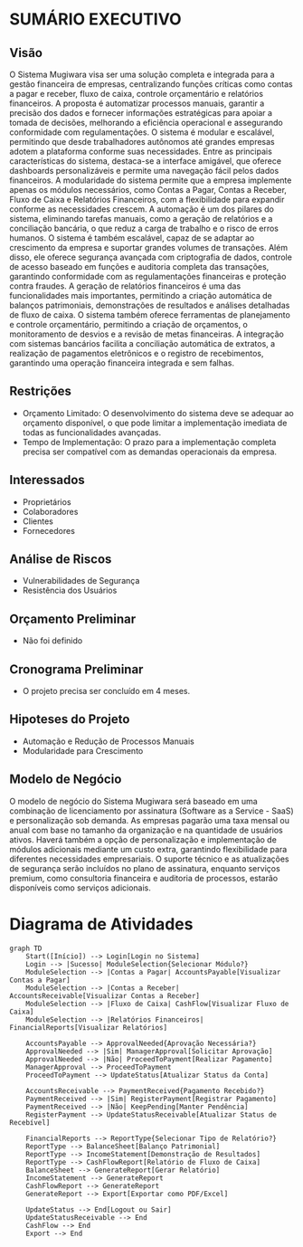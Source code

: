 # SUMÁRIO EXECUTIVO

## Visão
O Sistema Mugiwara visa ser uma solução completa e integrada para a gestão financeira de empresas, centralizando funções críticas como contas a pagar e receber, fluxo de caixa, controle orçamentário e relatórios financeiros. A proposta é automatizar processos manuais, garantir a precisão dos dados e fornecer informações estratégicas para apoiar a tomada de decisões, melhorando a eficiência operacional e assegurando conformidade com regulamentações. O sistema é modular e escalável, permitindo que desde trabalhadores autônomos até grandes empresas adotem a plataforma conforme suas necessidades.
Entre as principais características do sistema, destaca-se a interface amigável, que oferece dashboards personalizáveis e permite uma navegação fácil pelos dados financeiros. A modularidade do sistema permite que a empresa implemente apenas os módulos necessários, como Contas a Pagar, Contas a Receber, Fluxo de Caixa e Relatórios Financeiros, com a flexibilidade para expandir conforme as necessidades crescem. A automação é um dos pilares do sistema, eliminando tarefas manuais, como a geração de relatórios e a conciliação bancária, o que reduz a carga de trabalho e o risco de erros humanos. O sistema é também escalável, capaz de se adaptar ao crescimento da empresa e suportar grandes volumes de transações. Além disso, ele oferece segurança avançada com criptografia de dados, controle de acesso baseado em funções e auditoria completa das transações, garantindo conformidade com as regulamentações financeiras e proteção contra fraudes.
A geração de relatórios financeiros é uma das funcionalidades mais importantes, permitindo a criação automática de balanços patrimoniais, demonstrações de resultados e análises detalhadas de fluxo de caixa. O sistema também oferece ferramentas de planejamento e controle orçamentário, permitindo a criação de orçamentos, o monitoramento de desvios e a revisão de metas financeiras. A integração com sistemas bancários facilita a conciliação automática de extratos, a realização de pagamentos eletrônicos e o registro de recebimentos, garantindo uma operação financeira integrada e sem falhas.

## Restrições
- Orçamento Limitado: O desenvolvimento do sistema deve se adequar ao orçamento disponível, o que pode limitar a implementação imediata de todas as funcionalidades avançadas.
- Tempo de Implementação: O prazo para a implementação completa precisa ser compatível com as demandas operacionais da empresa.

## Interessados
- Proprietários
- Colaboradores
- Clientes
- Fornecedores

## Análise de Riscos
- Vulnerabilidades de Segurança
- Resistência dos Usuários

## Orçamento Preliminar
- Não foi definido

## Cronograma Preliminar
- O projeto precisa ser concluído em 4 meses.

## Hipoteses do Projeto
- Automação e Redução de Processos Manuais
- Modularidade para Crescimento

## Modelo de Negócio
O modelo de negócio do Sistema Mugiwara será baseado em uma combinação de licenciamento por assinatura (Software as a Service - SaaS) e personalização sob demanda. As empresas pagarão uma taxa mensal ou anual com base no tamanho da organização e na quantidade de usuários ativos. Haverá também a opção de personalização e implementação de módulos adicionais mediante um custo extra, garantindo flexibilidade para diferentes necessidades empresariais. O suporte técnico e as atualizações de segurança serão incluídos no plano de assinatura, enquanto serviços premium, como consultoria financeira e auditoria de processos, estarão disponíveis como serviços adicionais.

# Diagrama de Atividades

```mermaid
graph TD
    Start([Início]) --> Login[Login no Sistema]
    Login --> |Sucesso| ModuleSelection{Selecionar Módulo?}
    ModuleSelection --> |Contas a Pagar| AccountsPayable[Visualizar Contas a Pagar]
    ModuleSelection --> |Contas a Receber| AccountsReceivable[Visualizar Contas a Receber]
    ModuleSelection --> |Fluxo de Caixa| CashFlow[Visualizar Fluxo de Caixa]
    ModuleSelection --> |Relatórios Financeiros| FinancialReports[Visualizar Relatórios]

    AccountsPayable --> ApprovalNeeded{Aprovação Necessária?}
    ApprovalNeeded --> |Sim| ManagerApproval[Solicitar Aprovação]
    ApprovalNeeded --> |Não| ProceedToPayment[Realizar Pagamento]
    ManagerApproval --> ProceedToPayment
    ProceedToPayment --> UpdateStatus[Atualizar Status da Conta]

    AccountsReceivable --> PaymentReceived{Pagamento Recebido?}
    PaymentReceived --> |Sim| RegisterPayment[Registrar Pagamento]
    PaymentReceived --> |Não| KeepPending[Manter Pendência]
    RegisterPayment --> UpdateStatusReceivable[Atualizar Status de Recebível]

    FinancialReports --> ReportType{Selecionar Tipo de Relatório?}
    ReportType --> BalanceSheet[Balanço Patrimonial]
    ReportType --> IncomeStatement[Demonstração de Resultados]
    ReportType --> CashFlowReport[Relatório de Fluxo de Caixa]
    BalanceSheet --> GenerateReport[Gerar Relatório]
    IncomeStatement --> GenerateReport
    CashFlowReport --> GenerateReport
    GenerateReport --> Export[Exportar como PDF/Excel]

    UpdateStatus --> End[Logout ou Sair]
    UpdateStatusReceivable --> End
    CashFlow --> End
    Export --> End
```
